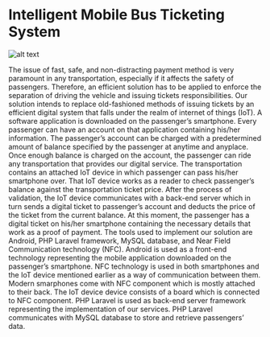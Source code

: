 # Intelligent Mobile Bus Ticketing System
![alt text](https://github.com/amrshosny/imobuts-laravel/blob/master/Project%20Documentation/imobuts-logo.png)

The issue of fast, safe, and non-distracting payment method is very
paramount in any transportation, especially if it affects the safety of
passengers. Therefore, an efficient solution has to be applied to enforce the
separation of driving the vehicle and issuing tickets responsibilities.
Our solution intends to replace old-fashioned methods of issuing
tickets by an efficient digital system that falls under the realm of internet
of things (IoT). A software application is downloaded on the passenger’s
smartphone. Every passenger can have an account on that application
containing his/her information. The passenger’s account can be charged
with a predetermined amount of balance specified by the passenger at
anytime and anyplace. Once enough balance is charged on the account, the
passenger can ride any transportation that provides our digital service. The
transportation contains an attached IoT device in which passenger can pass
his/her smartphone over. That IoT device works as a reader to check
passenger’s balance against the transportation ticket price. After the
process of validation, the IoT device communicates with a back-end server
which in turn sends a digital ticket to passenger’s account and deducts the
price of the ticket from the current balance. At this moment, the passenger
has a digital ticket on his/her smartphone containing the necessary details
that work as a proof of payment.
  The tools used to implement our solution are Android, PHP Laravel
framework, MySQL database, and Near Field Communication technology
(NFC). Android is used as a front-end technology representing the mobile
application downloaded on the passenger’s smartphone. NFC technology is
used in both smartphones and the IoT device mentioned earlier as a way of
communication between them. Modern smarphones come with NFC
component which is mostly attached to their back. The IoT device device
consists of a board which is connected to NFC component. PHP Laravel is
used as back-end server framework representing the implementation of our
services. PHP Laravel communicates with MySQL database to store and
retrieve passengers’ data.
